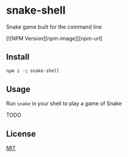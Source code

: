 # snake-shell
Snake game built for the command line

[![NPM Version][npm-image]][npm-url]

## Install

```bash
npm i -g snake-shell
```

## Usage

Run `snake` in your shell to play a game of Snake

TODO

## License

[MIT](http://vjpr.mit-license.org)
